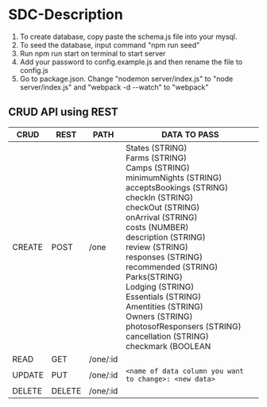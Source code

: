 # SDC-Description

1. To create database, copy paste the schema.js file into your mysql.
2. To seed the database, input command "npm run seed"
3. Run npm run start on terminal to start server
4. Add your password to config.example.js and then rename the file to config.js
5. Go to package.json. Change "nodemon server/index.js" to "node server/index.js" and "webpack -d --watch" to "webpack"

## CRUD API using REST

| CRUD   | REST   | PATH     | DATA TO PASS                                                                                                                                                                                                                                                                                                                                                                                                          |
|--------|--------|----------|-----------------------------------------------------------------------------------------------------------------------------------------------------------------------------------------------------------------------------------------------------------------------------------------------------------------------------------------------------------------------------------------------------------------------|
| CREATE | POST   | /one     | States (STRING)<br />Farms (STRING)<br />Camps (STRING)<br />minimumNights (STRING)<br />acceptsBookings (STRING)<br />checkIn (STRING)<br />checkOut (STRING)<br />onArrival (STRING)<br />costs (NUMBER)<br />description (STRING)<br />review (STRING)<br />responses (STRING)<br />recommended (STRING)<br />Parks(STRING)<br />Lodging (STRING)<br />Essentials (STRING)<br />Amentities (STRING)<br />Owners (STRING)<br />photosofResponsers (STRING)<br />cancellation (STRING)<br />checkmark (BOOLEAN |
| READ   | GET    | /one/:id |                                                                                                                                                                                                                                                                                                                                                                                                                       |
| UPDATE | PUT    | /one/:id | ```<name of data column you want to change>: <new data>```                                                                                                                                                                                                                                                                                                                                                                  |
| DELETE | DELETE | /one/:id |                                                                                                                                                                                                                                                                                                                                                                                                                       |
